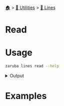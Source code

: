 <!--startTocHeader-->
[🏠](../../README.md) > [🔧 Utilities](../README.md) > [🚈 Lines](README.md)
# Read
<!--endTocHeader-->

# Usage

<!--startCode-->
```bash
zaruba lines read --help
```
 
<details>
<summary>Output</summary>
 
```````
Read a text file and return a jsonStrList

Usage:
  zaruba lines read <strFileName> [flags]

Examples:

> cat fruits.txt
🍊
🍓
🍇
> zaruba lines read fruits.txt
["🍊","🍓","🍇"] 


Flags:
  -h, --help   help for read
```````
</details>
<!--endCode-->

# Examples



<!--startTocSubTopic-->
<!--endTocSubTopic-->
